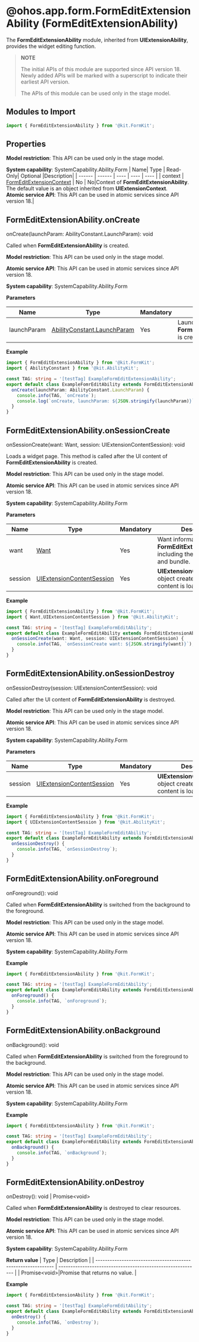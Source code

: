 # @ohos.app.form.FormEditExtensionAbility  (FormEditExtensionAbility)

The **FormEditExtensionAbility** module, inherited from **UIExtensionAbility**, provides the widget editing function.

> **NOTE**
>
> The initial APIs of this module are supported since API version 18. Newly added APIs will be marked with a superscript to indicate their earliest API version.
>
> The APIs of this module can be used only in the stage model.

## Modules to Import

```ts
import { FormEditExtensionAbility } from '@kit.FormKit';
```

## Properties
**Model restriction**: This API can be used only in the stage model.

**System capability**: SystemCapability.Ability.Form
  | Name| Type   | Read-Only| Optional |Description|
  | ------ | ------ | ---- | ---- | ---- |
  | context |  [FormEditExtensionContext](./js-apis-inner-application-formEditExtensionContext.md) | No  | No|Context of **FormEditExtensionAbility**. The default value is an object inherited from **UIExtensionContext**.<br>**Atomic service API**: This API can be used in atomic services since API version 18.|

## FormEditExtensionAbility.onCreate

onCreate(launchParam: AbilityConstant.LaunchParam): void

Called when **FormEditExtensionAbility** is created.

**Model restriction**: This API can be used only in the stage model.

**Atomic service API**: This API can be used in atomic services since API version 18.

**System capability**: SystemCapability.Ability.Form

**Parameters**

  | Name| Type   | Mandatory| Description                                  |
  | ------ | ------ | ---- | ------------------------------------- |
  | launchParam |  [AbilityConstant.LaunchParam](../apis-ability-kit/js-apis-app-ability-abilityConstant.md#launchparam) | Yes  | Launch parameter when **FormEditExtensionAbility** is created.                              |


**Example**

```ts
import { FormEditExtensionAbility } from '@kit.FormKit';
import { AbilityConstant } from '@kit.AbilityKit';

const TAG: string = '[testTag] ExampleFormEditExtensionAbility';
export default class ExampleFomrEditAbility extends FormEditExtensionAbility {
  onCreate(launchParam: AbilityConstant.LaunchParam) {
    console.info(TAG, `onCreate`);
    console.log(`onCreate, launchParam: ${JSON.stringify(launchParam)}`);
  }
}
```

## FormEditExtensionAbility.onSessionCreate

onSessionCreate(want: Want, session: UIExtensionContentSession): void

Loads a widget page. This method is called after the UI content of **FormEditExtensionAbility** is created.

**Model restriction**: This API can be used only in the stage model.

**Atomic service API**: This API can be used in atomic services since API version 18.

**System capability**: SystemCapability.Ability.Form

**Parameters**

  | Name| Type   | Mandatory| Description                                  |
  | ------ | ------ | ---- | ------------------------------------- |
  | want |  [Want](../apis-ability-kit/js-apis-app-ability-want.md) | Yes  | Want information of **FormEditExtensionAbility**, including the ability name and bundle.|
  | session  |  [UIExtensionContentSession](../apis-ability-kit/js-apis-app-ability-uiExtensionContentSession.md)  | Yes  | **UIExtensionContentSession** object created when the UI content is loaded.|


**Example**

```ts
import { FormEditExtensionAbility } from '@kit.FormKit';
import { Want,UIExtensionContentSession } from '@kit.AbilityKit';

const TAG: string = '[testTag] ExampleFormEditAbility';
export default class ExampleFormEditAbility extends FormEditExtensionAbility {
  onSessionCreate(want: Want, session: UIExtensionContentSession) {
    console.info(TAG, `onSessionCreate want: ${JSON.stringify(want)}`);
  }
}
```

## FormEditExtensionAbility.onSessionDestroy

onSessionDestroy(session: UIExtensionContentSession): void

Called after the UI content of **FormEditExtensionAbility** is destroyed.

**Model restriction**: This API can be used only in the stage model.

**Atomic service API**: This API can be used in atomic services since API version 18.

**System capability**: SystemCapability.Ability.Form

**Parameters**

  | Name| Type   | Mandatory| Description                                  |
  | ------ | ------ | ---- | ------------------------------------- |
  | session  |   [UIExtensionContentSession](../apis-ability-kit/js-apis-app-ability-uiExtensionContentSession.md)  | Yes  | **UIExtensionContentSession** object created when the UI content is loaded.|


**Example**

```ts
import { FormEditExtensionAbility } from '@kit.FormKit';
import { UIExtensionContentSession } from '@kit.AbilityKit';

const TAG: string = '[testTag] ExampleFormEditAbility';
export default class ExampleFormEditAbility extends FormEditExtensionAbility{
  onSessionDestroy() {
    console.info(TAG, `onSessionDestroy`);
  }
}
```
## FormEditExtensionAbility.onForeground

onForeground(): void

Called when **FormEditExtensionAbility** is switched from the background to the foreground.

**Model restriction**: This API can be used only in the stage model.

**Atomic service API**: This API can be used in atomic services since API version 18.

**System capability**: SystemCapability.Ability.Form

**Example**

```ts
import { FormEditExtensionAbility } from '@kit.FormKit';

const TAG: string = '[testTag] ExampleFormEditAbility';
export default class ExampleFormEditAbility extends FormEditExtensionAbility{
  onForeground() {
    console.info(TAG, `onForeground`);
  }
}
```
## FormEditExtensionAbility.onBackground

onBackground(): void

Called when **FormEditExtensionAbility** is switched from the foreground to the background.

**Model restriction**: This API can be used only in the stage model.

**Atomic service API**: This API can be used in atomic services since API version 18.

**System capability**: SystemCapability.Ability.Form

**Example**

```ts
import { FormEditExtensionAbility } from '@kit.FormKit';

const TAG: string = '[testTag] ExampleFormEditAbility';
export default class ExampleFormEditAbility extends FormEditExtensionAbility{
  onBackground() {
    console.info(TAG, `onBackground`);
  }
}
```

## FormEditExtensionAbility.onDestroy

onDestroy(): void | Promise&lt;void&gt;

Called when **FormEditExtensionAbility** is destroyed to clear resources.

**Model restriction**: This API can be used only in the stage model.

**Atomic service API**: This API can be used in atomic services since API version 18.

**System capability**: SystemCapability.Ability.Form

**Return value**
| Type                                                        | Description                                                       |
| ------------------------------------------------------------ | ----------------------------------------------------------- |
| Promise&lt;void&gt;|Promise that returns no value. |

**Example**

```ts
import { FormEditExtensionAbility } from '@kit.FormKit';

const TAG: string = '[testTag] ExampleFormEditAbility';
export default class ExampleFormEditAbility extends FormEditExtensionAbility{
  onDestroy() {
    console.info(TAG, `onDestroy`);
  }
}
```
